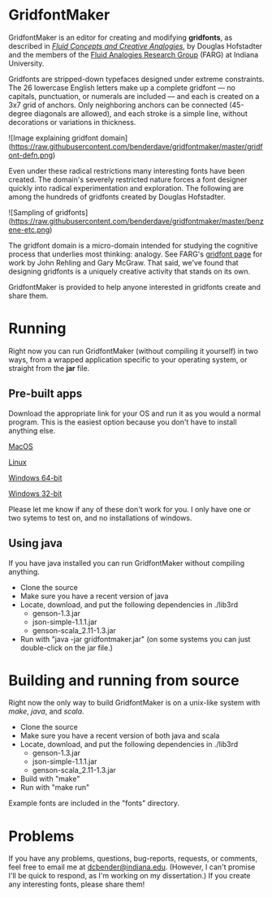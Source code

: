 # GridfontMaker

GridfontMaker is an editor for creating and modifying **gridfonts**, as
described in [*Fluid Concepts and Creative Analogies*](https://en.wikipedia.org/wiki/Fluid_Concepts_and_Creative_Analogies), 
by Douglas Hofstadter and the members of the [Fluid Analogies Research
Group](http://cogsci.indiana.edu) 
(FARG) at Indiana University.

Gridfonts are stripped-down typefaces designed under extreme
constraints. The 26 lowercase English letters make up a complete gridfont
&mdash; no
capitals, punctuation, or numerals are included &mdash;
and each is created on a 3x7 grid of anchors. Only neighboring anchors can be
connected (45-degree diagonals are allowed), and each stroke is a simple line, without
decorations or variations in thickness. 

![Image explaining gridfont domain]
(https://raw.githubusercontent.com/benderdave/gridfontmaker/master/gridfont-defn.png)

Even under these radical
restrictions many interesting fonts have been created. The domain's severely restricted nature
forces a font designer quickly into radical experimentation and exploration.
The following are among the hundreds of gridfonts created by Douglas Hofstadter.

![Sampling of gridfonts]
(https://raw.githubusercontent.com/benderdave/gridfontmaker/master/benzene-etc.png)

The gridfont domain is a micro-domain intended for studying the cognitive process
that underlies most thinking: analogy. See FARG's [gridfont page](http://cogsci.indiana.edu/gridfonts.html) for work by John 
Rehling and Gary McGraw. That said, we've found that designing gridfonts is a
uniquely creative activity that stands on its own. 

GridfontMaker is provided to
help anyone interested in gridfonts create and share them.

# Running

Right now you can run GridfontMaker (without compiling it yourself) in two ways,
from a wrapped application
specific to your operating system, or straight from the **jar** file.

## Pre-built apps

Download the appropriate link for your OS and run it as you
would a normal program. This is the easiest option because you don't have to
install anything else.

[MacOS](https://www.dropbox.com/s/pokqo0w6czi0nop/GridfontMaker-macos.dmg?dl=0)

[Linux](https://www.dropbox.com/s/69jaz07tbev31ff/GridfontMaker-linux-x64.tar?dl=0)

[Windows 64-bit](https://www.dropbox.com/s/4vosu1i7j9yth77/GridfontMaker-windows-x64.exe?dl=0)

[Windows 32-bit](https://www.dropbox.com/s/kgqtc9gq70ew0th/GridfontMaker-windows-i586.exe?dl=0)

Please let me know if any of these don't work for you. I only have one or two 
sytems to test on, and no installations of windows.

## Using java

If you have java installed you can run GridfontMaker without compiling
anything.

* Clone the source
* Make sure you have a recent version of java
* Locate, download, and put the following dependencies in ./lib3rd
  * genson-1.3.jar
  * json-simple-1.1.1.jar
  * genson-scala_2.11-1.3.jar
* Run with "java -jar gridfontmaker.jar" (on some systems you can just
  double-click on the jar file.)

# Building and running from source

Right now the only way to build GridfontMaker is on a unix-like system with
*make*, *java*, and *scala*. 

* Clone the source
* Make sure you have a recent version of both java and scala
* Locate, download, and put the following dependencies in ./lib3rd
  * genson-1.3.jar
  * json-simple-1.1.1.jar
  * genson-scala_2.11-1.3.jar
* Build with "make"
* Run with "make run"

Example fonts are included in the "fonts" directory.

# Problems

If you have any problems, questions, bug-reports, requests, or comments, feel free to email me at
dcbender@indiana.edu. (However, I can't promise I'll be quick to respond, as
I'm working on my dissertation.) If you create any interesting fonts, please
share them!
